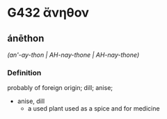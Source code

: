 # G432 ἄνηθον

## ánēthon

_(an'-ay-thon | AH-nay-thone | AH-nay-thone)_

### Definition

probably of foreign origin; dill; anise; 

- anise, dill
  - a used plant used as a spice and for medicine
